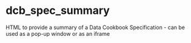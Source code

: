 dcb_spec_summary
================

HTML to provide a summary of a Data Cookbook Specification - can be used as a pop-up window or as an iframe
